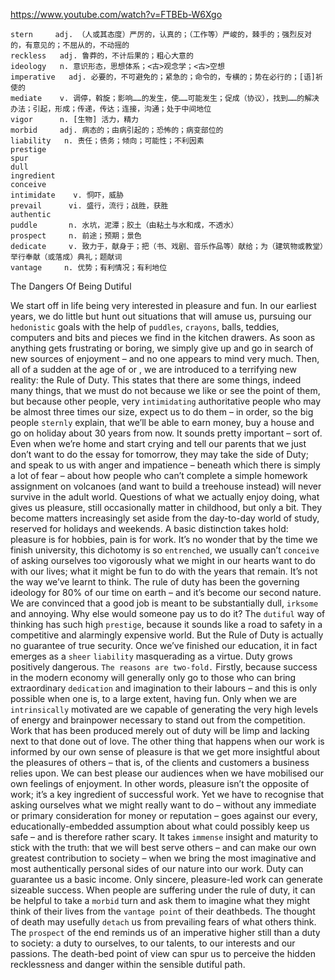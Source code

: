 https://www.youtube.com/watch?v=FTBEb-W6Xgo

```
stern     adj. （人或其态度）严厉的，认真的；（工作等）严峻的，棘手的；强烈反对的，有意见的；不屈从的，不动摇的
reckless   adj. 鲁莽的，不计后果的；粗心大意的
ideology   n. 意识形态，思想体系；<古>观念学；<古>空想
imperative   adj. 必要的，不可避免的；紧急的；命令的，专横的；势在必行的；[语]祈使的
mediate    v. 调停，斡旋；影响……的发生，使……可能发生；促成（协议），找到……的解决办法；引起，形成；传递，传达；连接，沟通；处于中间地位  
vigor      n. [生物] 活力，精力
morbid     adj. 病态的；由病引起的；恐怖的；病变部位的
liability   n. 责任；债务；倾向；可能性；不利因素
prestige    
spur  
dull    
ingredient      
conceive  
intimidate    v. 恫吓，威胁
prevail      vi. 盛行，流行；战胜，获胜
authentic  
puddle       n. 水坑，泥潭；胶土（由粘土与水和成，不透水）
prospect     n. 前途；预期；景色
dedicate     v. 致力于，献身于；把（书、戏剧、音乐作品等）献给；为（建筑物或教堂）举行奉献（或落成）典礼；题献词
vantage     n. 优势；有利情况；有利地位
```

The Dangers Of Being Dutiful

We start off in life being very interested in pleasure and fun. In our earliest years, we do little but hunt out situations that will amuse us, pursuing our `hedonistic` goals with the help of `puddles`, `crayons`, balls, teddies, computers and bits and pieces we find in the kitchen drawers. As soon as anything gets frustrating or boring, we simply give up and go in search of new sources of enjoyment – and no one appears to mind very much. Then, all of a sudden at the age of or , we are introduced to a terrifying new reality: the Rule of Duty. This states that there are some things, indeed many things, that we must do not because we like or see the point of them, but because other people, very `intimidating` authoritative people who may be almost three times our size, expect us to do them – in order, so the big people `sternly` explain, that we’ll be able to earn money, buy a house and go on holiday about 30 years from now. It sounds pretty important – sort of. Even when we’re home and start crying and tell our parents that we just don’t want to do the essay for tomorrow, they may take the side of Duty; and speak to us with anger and impatience – beneath which there is simply a lot of fear – about how people who can’t complete a simple homework assignment on volcanoes (and want to build a treehouse instead) will never survive in the adult world. Questions of what we actually enjoy doing, what gives us pleasure, still occasionally matter in childhood, but only a bit. They become matters increasingly set aside from the day-to-day world of study, reserved for holidays and weekends. A basic distinction takes hold: pleasure is for hobbies, pain is for work. It’s no wonder that by the time we finish university, this dichotomy is so `entrenched`, we usually can’t `conceive` of asking ourselves too vigorously what we might in our hearts want to do with our lives; what it might be fun to do with the years that remain. It’s not the way we’ve learnt to think. The rule of duty has been the governing ideology for 80% of our time on earth – and it’s become our second nature. We are convinced that a good job is meant to be substantially dull, `irksome` and annoying. Why else would someone pay us to do it? The `dutiful` way of thinking has such high `prestige`, because it sounds like a road to safety in a competitive and alarmingly expensive world. But the Rule of Duty is actually no guarantee of true security. Once we’ve finished our education, it in fact emerges as a `sheer` `liability` masquerading as a virtue. Duty grows positively dangerous. `The reasons are two-fold.` Firstly, because success in the modern economy will generally only go to those who can bring extraordinary `dedication` and imagination to their labours – and this is only possible when one is, to a large extent, having fun. Only when we are `intrinsically` motivated are we capable of generating the very high levels of energy and brainpower necessary to stand out from the competition. Work that has been produced merely out of duty will be limp and lacking next to that done out of love. The other thing that happens when our work is informed by our own sense of pleasure is that we get more insightful about the pleasures of others – that is, of the clients and customers a business relies upon. We can best please our audiences when we have mobilised our own feelings of enjoyment. In other words, pleasure isn’t the opposite of work; it’s a key ingredient of successful work. Yet we have to recognise that asking ourselves what we might really want to do – without any immediate or primary consideration for money or reputation – goes against our every, educationally-embedded assumption about what could possibly keep us safe – and is therefore rather scary. It takes `immense` insight and maturity to stick with the truth: that we will best serve others – and can make our own greatest contribution to society – when we bring the most imaginative and most authentically personal sides of our nature into our work. Duty can guarantee us a basic income. Only sincere, pleasure-led work can generate sizeable success. When people are suffering under the rule of duty, it can be helpful to take a `morbid` turn and ask them to imagine what they might think of their lives from the `vantage point` of their deathbeds. The thought of death may usefully `detach` us from prevailing fears of what others think. The `prospect` of the end reminds us of an imperative higher still than a duty to society: a duty to ourselves, to our talents, to our interests and our passions. The death-bed point of view can spur us to perceive the hidden recklessness and danger within the sensible dutiful path. 